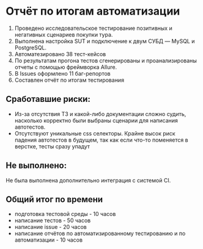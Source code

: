 # Отчёт по итогам автоматизации
1. Проведено исследовательское тестирование позитивных и негативных сценариев покупки тура.
2. Выполнена настройка SUT и подключение к двум СУБД — MySQL и PostgreSQL.
3. Автоматезировано 38 тест-кейсов
4. По результатам прогона тестов сгенерированы и проанализированы отчеты с помощью фреймворка Allure.
5. В Issues оформлено 11 баг-репортов
6. Составлен отчёт по итогам тестирования
## Сработавшие риски:
* Из-за отсутствия ТЗ и какой-либо документации сложно судить, насколько корректно были выбраны сценарии для написания автотестов. 
* Отсутствуют уникальные css селекторы. Крайне высок риск падения автотестов в будущем, так как если что-то поменяется в верстке, тесты сразу упадут
## Не выполнено:
Не была выполнена дополнительно интеграция с системой CI.
## Общий итог по времени
* подготовка тестовой среды - 10 часов
* написание тестов - 50 часов
* написание issue - 20 часов
* написание отчётов по автоматизированному тестированию и по автоматизации - 10 часов